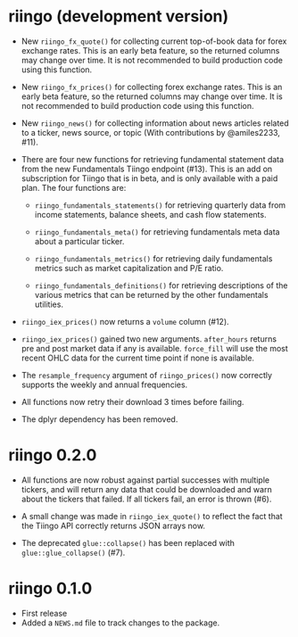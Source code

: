 # riingo (development version)

* New `riingo_fx_quote()` for collecting current top-of-book data for forex
  exchange rates. This is an early beta feature, so the returned columns may
  change over time. It is not recommended to build production code using this
  function.

* New `riingo_fx_prices()` for collecting forex exchange rates. This is an
  early beta feature, so the returned columns may change over time. It is
  not recommended to build production code using this function.

* New `riingo_news()` for collecting information about news articles related
  to a ticker, news source, or topic (With contributions by @amiles2233, #11).

* There are four new functions for retrieving fundamental statement data from
  the new Fundamentals Tiingo endpoint (#13). This is an add on subscription for
  Tiingo that is in beta, and is only available with a paid plan. The four
  functions are:
  
  * `riingo_fundamentals_statements()` for retrieving quarterly data from
    income statements, balance sheets, and cash flow statements.
    
  * `riingo_fundamentals_meta()` for retrieving fundamentals meta data about
    a particular ticker.
    
  * `riingo_fundamentals_metrics()` for retrieving daily fundamentals metrics
    such as market capitalization and P/E ratio.
    
  * `riingo_fundamentals_definitions()` for retrieving descriptions of the
    various metrics that can be returned by the other fundamentals utilities.

* `riingo_iex_prices()` now returns a `volume` column (#12).

* `riingo_iex_prices()` gained two new arguments. `after_hours` returns pre
  and post market data if any is available. `force_fill` will use the most
  recent OHLC data for the current time point if none is available.

* The `resample_frequency` argument of `riingo_prices()` now correctly supports
  the weekly and annual frequencies.

* All functions now retry their download 3 times before failing.

* The dplyr dependency has been removed.

# riingo 0.2.0

* All functions are now robust against partial successes with multiple tickers, 
and will return any data that could be downloaded and warn about the tickers
that failed. If all tickers fail, an error is thrown (#6).

* A small change was made in `riingo_iex_quote()` to reflect the fact that the 
Tiingo API correctly returns JSON arrays now. 

* The deprecated `glue::collapse()` has been replaced 
with `glue::glue_collapse()` (#7).

# riingo 0.1.0

* First release
* Added a `NEWS.md` file to track changes to the package.
